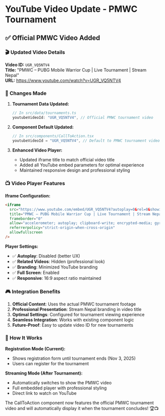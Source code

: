 # YouTube Video Update - PMWC Tournament

## ✅ **Official PMWC Video Added**

### 🎬 **Updated Video Details**

**Video ID:** `UGR_VQ5NTV4`  
**Title:** "PMWC – PUBG Mobile Warrior Cup | Live Tournament | Stream Nepal"  
**URL:** https://www.youtube.com/watch?v=UGR_VQ5NTV4

### 🔄 **Changes Made**

1. **Tournament Data Updated:**

   ```typescript
   // In src/data/tournaments.ts
   youtubeVideoId: "UGR_VQ5NTV4", // Official PMWC tournament video
   ```

2. **Component Default Updated:**

   ```typescript
   // In src/components/CallToAction.tsx
   youtubeVideoId = "UGR_VQ5NTV4", // Default to PMWC tournament video
   ```

3. **Enhanced Video Player:**
   - Updated iframe title to match official video title
   - Added all YouTube embed parameters for optimal experience
   - Maintained responsive design and professional styling

### 📺 **Video Player Features**

**Iframe Configuration:**

```html
<iframe
  src="https://www.youtube.com/embed/UGR_VQ5NTV4?autoplay=0&rel=0&showinfo=0&modestbranding=1"
  title="PMWC – PUBG Mobile Warrior Cup | Live Tournament | Stream Nepal"
  frameborder="0"
  allow="accelerometer; autoplay; clipboard-write; encrypted-media; gyroscope; picture-in-picture; web-share"
  referrerpolicy="strict-origin-when-cross-origin"
  allowfullscreen
/>
```

**Player Settings:**

- ✅ **Autoplay**: Disabled (better UX)
- ✅ **Related Videos**: Hidden (professional look)
- ✅ **Branding**: Minimized YouTube branding
- ✅ **Full Screen**: Enabled
- ✅ **Responsive**: 16:9 aspect ratio maintained

### 🎮 **Integration Benefits**

1. **Official Content**: Uses the actual PMWC tournament footage
2. **Professional Presentation**: Stream Nepal branding in video title
3. **Optimal Settings**: Configured for tournament viewing experience
4. **Seamless Integration**: Works with existing component logic
5. **Future-Proof**: Easy to update video ID for new tournaments

### 🚀 **How It Works**

**Registration Mode (Current):**

- Shows registration form until tournament ends (Nov 3, 2025)
- Users can register for the tournament

**Streaming Mode (After Tournament):**

- Automatically switches to show the PMWC video
- Full embedded player with professional styling
- Direct link to watch on YouTube

The CallToAction component now features the official PMWC tournament video and will automatically display it when the tournament concludes! 🏆📺
